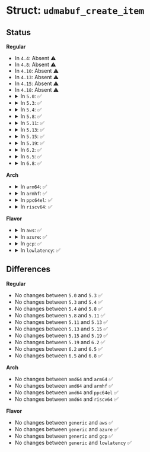 # Struct: <code>udmabuf_create_item</code>

## Status
<b>Regular</b>
<ul>
<li>
In <code>4.4</code>: Absent ⚠️
</li>
<li>
In <code>4.8</code>: Absent ⚠️
</li>
<li>
In <code>4.10</code>: Absent ⚠️
</li>
<li>
In <code>4.13</code>: Absent ⚠️
</li>
<li>
In <code>4.15</code>: Absent ⚠️
</li>
<li>
In <code>4.18</code>: Absent ⚠️
</li>
<li>
<details>
<summary>In <code>5.0</code>: ✅</summary>

```c
struct udmabuf_create_item {
    __u32 memfd;
    __u32 __pad;
    __u64 offset;
    __u64 size;
};
```
</details>
</li>
<li>
<details>
<summary>In <code>5.3</code>: ✅</summary>

```c
struct udmabuf_create_item {
    __u32 memfd;
    __u32 __pad;
    __u64 offset;
    __u64 size;
};
```
</details>
</li>
<li>
<details>
<summary>In <code>5.4</code>: ✅</summary>

```c
struct udmabuf_create_item {
    __u32 memfd;
    __u32 __pad;
    __u64 offset;
    __u64 size;
};
```
</details>
</li>
<li>
<details>
<summary>In <code>5.8</code>: ✅</summary>

```c
struct udmabuf_create_item {
    __u32 memfd;
    __u32 __pad;
    __u64 offset;
    __u64 size;
};
```
</details>
</li>
<li>
<details>
<summary>In <code>5.11</code>: ✅</summary>

```c
struct udmabuf_create_item {
    __u32 memfd;
    __u32 __pad;
    __u64 offset;
    __u64 size;
};
```
</details>
</li>
<li>
<details>
<summary>In <code>5.13</code>: ✅</summary>

```c
struct udmabuf_create_item {
    __u32 memfd;
    __u32 __pad;
    __u64 offset;
    __u64 size;
};
```
</details>
</li>
<li>
<details>
<summary>In <code>5.15</code>: ✅</summary>

```c
struct udmabuf_create_item {
    __u32 memfd;
    __u32 __pad;
    __u64 offset;
    __u64 size;
};
```
</details>
</li>
<li>
<details>
<summary>In <code>5.19</code>: ✅</summary>

```c
struct udmabuf_create_item {
    __u32 memfd;
    __u32 __pad;
    __u64 offset;
    __u64 size;
};
```
</details>
</li>
<li>
<details>
<summary>In <code>6.2</code>: ✅</summary>

```c
struct udmabuf_create_item {
    __u32 memfd;
    __u32 __pad;
    __u64 offset;
    __u64 size;
};
```
</details>
</li>
<li>
<details>
<summary>In <code>6.5</code>: ✅</summary>

```c
struct udmabuf_create_item {
    __u32 memfd;
    __u32 __pad;
    __u64 offset;
    __u64 size;
};
```
</details>
</li>
<li>
<details>
<summary>In <code>6.8</code>: ✅</summary>

```c
struct udmabuf_create_item {
    __u32 memfd;
    __u32 __pad;
    __u64 offset;
    __u64 size;
};
```
</details>
</li>
</ul>
<b>Arch</b>
<ul>
<li>
<details>
<summary>In <code>arm64</code>: ✅</summary>

```c
struct udmabuf_create_item {
    __u32 memfd;
    __u32 __pad;
    __u64 offset;
    __u64 size;
};
```
</details>
</li>
<li>
<details>
<summary>In <code>armhf</code>: ✅</summary>

```c
struct udmabuf_create_item {
    __u32 memfd;
    __u32 __pad;
    __u64 offset;
    __u64 size;
};
```
</details>
</li>
<li>
<details>
<summary>In <code>ppc64el</code>: ✅</summary>

```c
struct udmabuf_create_item {
    __u32 memfd;
    __u32 __pad;
    __u64 offset;
    __u64 size;
};
```
</details>
</li>
<li>
<details>
<summary>In <code>riscv64</code>: ✅</summary>

```c
struct udmabuf_create_item {
    __u32 memfd;
    __u32 __pad;
    __u64 offset;
    __u64 size;
};
```
</details>
</li>
</ul>
<b>Flavor</b>
<ul>
<li>
<details>
<summary>In <code>aws</code>: ✅</summary>

```c
struct udmabuf_create_item {
    __u32 memfd;
    __u32 __pad;
    __u64 offset;
    __u64 size;
};
```
</details>
</li>
<li>
<details>
<summary>In <code>azure</code>: ✅</summary>

```c
struct udmabuf_create_item {
    __u32 memfd;
    __u32 __pad;
    __u64 offset;
    __u64 size;
};
```
</details>
</li>
<li>
<details>
<summary>In <code>gcp</code>: ✅</summary>

```c
struct udmabuf_create_item {
    __u32 memfd;
    __u32 __pad;
    __u64 offset;
    __u64 size;
};
```
</details>
</li>
<li>
<details>
<summary>In <code>lowlatency</code>: ✅</summary>

```c
struct udmabuf_create_item {
    __u32 memfd;
    __u32 __pad;
    __u64 offset;
    __u64 size;
};
```
</details>
</li>
</ul>

## Differences
<b>Regular</b>
<ul>
<li>
No changes between <code>5.0</code> and <code>5.3</code> ✅
</li>
<li>
No changes between <code>5.3</code> and <code>5.4</code> ✅
</li>
<li>
No changes between <code>5.4</code> and <code>5.8</code> ✅
</li>
<li>
No changes between <code>5.8</code> and <code>5.11</code> ✅
</li>
<li>
No changes between <code>5.11</code> and <code>5.13</code> ✅
</li>
<li>
No changes between <code>5.13</code> and <code>5.15</code> ✅
</li>
<li>
No changes between <code>5.15</code> and <code>5.19</code> ✅
</li>
<li>
No changes between <code>5.19</code> and <code>6.2</code> ✅
</li>
<li>
No changes between <code>6.2</code> and <code>6.5</code> ✅
</li>
<li>
No changes between <code>6.5</code> and <code>6.8</code> ✅
</li>
</ul>
<b>Arch</b>
<ul>
<li>
No changes between <code>amd64</code> and <code>arm64</code> ✅
</li>
<li>
No changes between <code>amd64</code> and <code>armhf</code> ✅
</li>
<li>
No changes between <code>amd64</code> and <code>ppc64el</code> ✅
</li>
<li>
No changes between <code>amd64</code> and <code>riscv64</code> ✅
</li>
</ul>
<b>Flavor</b>
<ul>
<li>
No changes between <code>generic</code> and <code>aws</code> ✅
</li>
<li>
No changes between <code>generic</code> and <code>azure</code> ✅
</li>
<li>
No changes between <code>generic</code> and <code>gcp</code> ✅
</li>
<li>
No changes between <code>generic</code> and <code>lowlatency</code> ✅
</li>
</ul>
